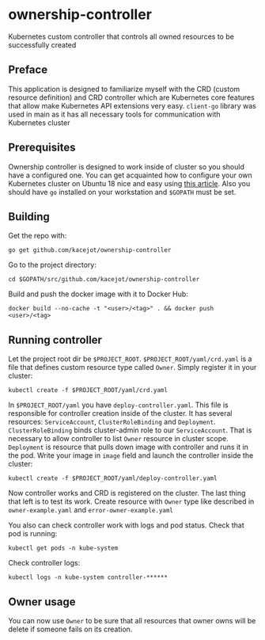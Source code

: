 # ownership-controller
Kubernetes custom controller that controls all owned resources to be successfully created

## Preface
This application is designed to familiarize myself with the CRD (custom resource definition) and CRD controller which are Kubernetes core features that allow make Kubernetes API extensions very easy.
`client-go` library was used in main as it has all necessary tools for communication with Kubernetes cluster

## Prerequisites
Ownership controller is designed to work inside of cluster so you should have a configured one. You can get acquainted how to configure your own Kubernetes cluster on Ubuntu 18 nice and easy using [this article](https://linuxconfig.org/how-to-install-kubernetes-on-ubuntu-18-04-bionic-beaver-linux).
Also you should have `go` installed on your workstation and `$GOPATH` must be set.

## Building
Get the repo with:

`go get github.com/kacejot/ownership-controller`

Go to the project directory:

`cd $GOPATH/src/github.com/kacejot/ownership-controller`

Build and push the docker image with it to Docker Hub:

`docker build --no-cache -t "<user>/<tag>" . && docker push <user>/<tag>`

## Running controller
Let the project root dir be `$PROJECT_ROOT`. `$PROJECT_ROOT/yaml/crd.yaml` is a file that defines custom resource type called `Owner`. Simply register it in your cluster:

`kubectl create -f $PROJECT_ROOT/yaml/crd.yaml`

In `$PROJECT_ROOT/yaml` you have `deploy-controller.yaml`. This file is responsible for controller creation inside of the cluster. It has several resources: `ServiceAccount`, `ClusterRoleBinding` and `Deployment`. `ClusterRoleBinding` binds cluster-admin role to our `ServiceAccount`. That is necessary to allow controller to list `Owner` resource in cluster scope. `Deployment` is resource that pulls down image with controller and runs it in the pod. Write your image in `image` field and launch the controller inside the cluster:

`kubectl create -f $PROJECT_ROOT/yaml/deploy-controller.yaml`

Now controller works and CRD is registered on the cluster. The last thing that left is to test its work. Create resource with `Owner` type like described in `owner-example.yaml` and `error-owner-example.yaml`

You also can check controller work with logs and pod status. Check that pod is running: 

`kubectl get pods -n kube-system`

Check controller logs:

`kubectl logs -n kube-system controller-******`

## Owner usage
You can now use `Owner` to be sure that all resources that owner owns will be delete if someone fails on its creation.
